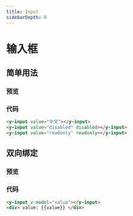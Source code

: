 ```yaml
---
title: Input
sidebarDepth: 0
---
```


# 输入框

## 简单用法

### 预览
<ClientOnly>
  <input-demo-1></input-demo-1>
</ClientOnly>

### 代码
```html
<y-input value="中文"></y-input>
<y-input value="disabled" disabled></y-input>
<y-input value="readonly" readonly></y-input>
```

## 双向绑定

### 预览
<ClientOnly>
  <input-demo-2></input-demo-2>
</ClientOnly>

### 代码
```html
<y-input v-model="value"></y-input>
<div> value: {{value}} </div>
```